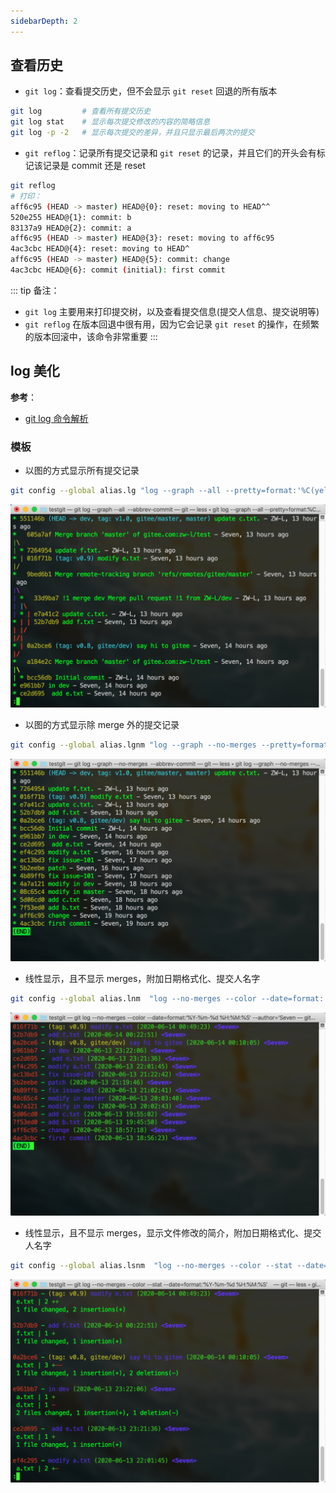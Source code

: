 ```yaml
---
sidebarDepth: 2
---
```


## 查看历史

+ `git log`：查看提交历史，但不会显示 `git reset` 回退的所有版本
```sh
git log         # 查看所有提交历史
git log stat    # 显示每次提交修改的内容的简略信息
git log -p -2   # 显示每次提交的差异，并且只显示最后两次的提交
```


+ `git reflog`：记录所有提交记录和 `git reset` 的记录，并且它们的开头会有标记该记录是 commit 还是 reset
```sh
git reflog
# 打印：
aff6c95 (HEAD -> master) HEAD@{0}: reset: moving to HEAD^^
520e255 HEAD@{1}: commit: b
83137a9 HEAD@{2}: commit: a
aff6c95 (HEAD -> master) HEAD@{3}: reset: moving to aff6c95
4ac3cbc HEAD@{4}: reset: moving to HEAD^
aff6c95 (HEAD -> master) HEAD@{5}: commit: change
4ac3cbc HEAD@{6}: commit (initial): first commit
```

::: tip 备注：
+ `git log` 主要用来打印提交树，以及查看提交信息(提交人信息、提交说明等)
+ `git reflog` 在版本回退中很有用，因为它会记录 `git reset` 的操作，在频繁的版本回滚中，该命令非常重要
:::



## log 美化

**参考**：
+ [git log 命令解析](https://www.cnblogs.com/bellkosmos/p/5923439.html)



### 模板

+ 以图的方式显示所有提交记录
```sh
git config --global alias.lg "log --graph --all --pretty=format:'%C(yellow)%h%C(cyan)%d%Creset %s %C(white)- %an, %ar%Creset' --abbrev-commit"
```
![log graph](../imgs/log-lg.png)


+ 以图的方式显示除 merge 外的提交记录
```sh
git config --global alias.lgnm "log --graph --no-merges --pretty=format:'%C(yellow)%h%C(cyan)%d%Creset %s %C(white)- %an, %ar%Creset' --abbrev-commit"
```
![log graph no-merges](../imgs/log-lgnm.png)


+ 线性显示，且不显示 merges，附加日期格式化、提交人名字
```sh
git config --global alias.lnm  "log --no-merges --color --date=format:'%Y-%m-%d %H:%M:%S' --author='Seven' --pretty=format:'%Cred%h%Creset -%C(yellow)%d%Cblue %s %Cgreen(%cd) %C(bold blue)<%an>%Creset' --abbrev-commit"
```
![log no-merges](../imgs/log-lnm.png)


+ 线性显示，且不显示 merges，显示文件修改的简介，附加日期格式化、提交人名字
```sh
git config --global alias.lsnm  "log --no-merges --color --stat --date=format:'%Y-%m-%d %H:%M:%S' --author='Seven' --pretty=format:'%Cred%h%Creset -%C(yellow)%d%Cblue %s %Cgreen(%cd) %C(bold blue)<%an>%Creset' --abbrev-commit"
```
![log stat no-merges](../imgs/log-lsnm.png)

